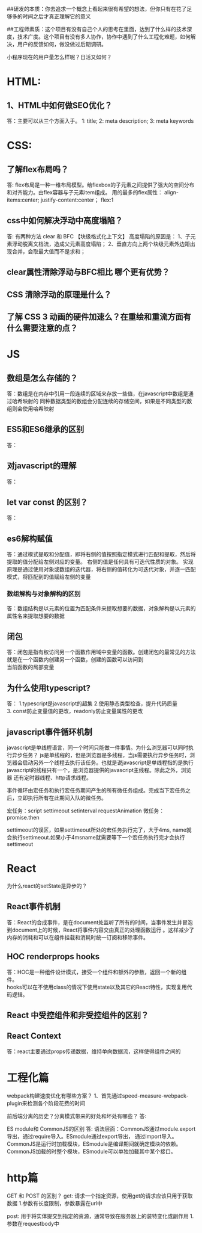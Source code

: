 ##研发的本质：你去追求一个概念上看起来很有希望的想法，但你只有在花了足够多的时间之后才真正理解它的意义

##工程师素质：这个项目有没有自己个人的思考在里面，达到了什么样的技术深度，技术广度。这个项目有没有多人协作，协作中遇到了什么工程化难题，如何解决，用户的反馈如何，做没做过后期调研。

小程序现在的用户量怎么样呢？日活又如何？

# HTML:
## 1、HTML中如何做SEO优化？
答：主要可以从三个方面入手。
1: title; 
2: meta description;
3: meta keywords 

# CSS:
## 了解flex布局吗？
答: flex布局是一种一维布局模型。给flexbox的子元素之间提供了强大的空间分布和对齐能力。由flex容器与子元素item组成。
用的最多的flex属性：
align-items:center; 
justify-content:center；
flex:1

## css中如何解决浮动中高度塌陷？
答: 有两种方法 clear 和 BFC 【块级格式化上下文】
高度塌陷的原因是：
1、子元素浮动脱离文档流，造成父元素高度塌陷；
2、垂直方向上两个块级元素外边距出现合并，会取最大值而不是求和；

## clear属性清除浮动与BFC相比 哪个更有优势？
## CSS 清除浮动的原理是什么？

## 了解 CSS 3 动画的硬件加速么？在重绘和重流方面有什么需要注意的点？


# JS  
## 数组是怎么存储的？
答：数组是在内存中引用一段连续的区域来存放一些值，在javascript中数组是通过哈希映射的
同种数据类型的数组会分配连续的存储空间，如果是不同类型的数组则会使用哈希映射

## ES5和ES6继承的区别
答：
 
## 对javascript的理解
答：

## let var const 的区别？
答：

## es6解构赋值
答：通过模式提取和分配值，即将右侧的值按照指定模式进行匹配和提取，然后将提取的值分配给左侧对应的变量。
右侧的值是任何具有可迭代性质的对象。
实现原理是通过使用对象或数组的迭代器，将右侧的值转化为可迭代对象，并逐一匹配模式，将匹配到的值赋给左侧的变量

### 数组解构与对象解构的区别
答：数组结构是以元素的位置为匹配条件来提取想要的数据，对象解构是以元素的属性名来提取想要的数据

## 闭包
答：闭包是指有权访问另一个函数作用域中变量的函数。创建闭包的最常见的方法就是在一个函数内创建另一个函数，创建的函数可以访问到  
当前函数的局部变量

## 为什么使用typescript?
答： 1.typescript是javascript的超集
    2.使用静态类型检查，提升代码质量  
    3. const防止变量值的更改，readonly防止变量属性的更改

## javascript事件循环机制
javascript是单线程语言，同一个时间只能做一件事情。为什么浏览器可以同时执行异步任务？
js是单线程的，但是浏览器是多线程，当js需要执行异步任务时，浏览器会启动另外一个线程去执行该任务。也就是说javascript是单线程指的是执行javascript的线程只有一个，是浏览器提供的javascript主线程。除此之外，浏览器
还有定时器线程、http请求线程。

事件循环由宏任务和执行宏任务期间产生的所有微任务组成。完成当下宏任务之后，立即执行所有在此期间入队的微任务。

宏任务：script  settimeout setinterval requestAnimation
微任务：promise.then

settimeout的误区，如果settimeout所处的宏任务执行完了，大于4ms, name就会执行settimeout.如果小于4msname就需要等下一个宏任务执行完才会执行settimeout


# React
为什么react的setState是异步的？

## React事件机制
答：React的合成事件，是在document处监听了所有的时间，当事件发生并冒泡到document上的时候，React将事件内容交由真正的处理函数运行  。这样减少了内存的消耗和可以在组件挂载和消耗时统一订阅和移除事件。

## HOC renderprops hooks
答：HOC是一种组件设计模式，接受一个组件和额外的参数，返回一个新的组件。  
hooks可以在不使用class的情况下使用state以及其它的React特性，实现复用代码逻辑。


## React 中受控组件和非受控组件的区别？

## React Context
答：react主要通过props传递数据，维持单向数据流，这样使得组件之间的

# 工程化篇
webpack构建速度优化有哪些方案？
1、首先通过speed-measure-webpack-plugin来检测各个阶段花费的时间


前后端分离的历史？分离模式带来的好处和坏处有哪些？
答:  

ES module和 CommonJS的区别
答: 语法层面：CommonJS通过module.export导出，通过require导入。ESmodule通过export导出， 通过import导入。  
CommonJS是运行时加载模块，ESmodule是编译期间就确定模块的依赖。  
CommonJS加载的时整个模块，ESmodule可以单独加载其中某个接口。


# http篇
GET 和 POST 的区别？
get: 请求一个指定资源，使用get的请求应该只用于获取数据
1.参数有长度限制，参数暴露在url中

post: 用于将实体提交到指定的资源，通常导致在服务器上的装特变化或副作用
1.参数在requestbody中
